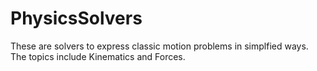 # PhysicsSolvers
These are solvers to express classic motion problems in simplfied ways. The topics include Kinematics and Forces.
